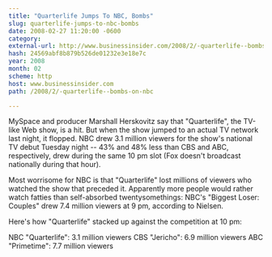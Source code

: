 ```yaml
---
title: "Quarterlife Jumps To NBC, Bombs"
slug: quarterlife-jumps-to-nbc-bombs
date: 2008-02-27 11:20:00 -0600
category: 
external-url: http://www.businessinsider.com/2008/2/-quarterlife--bombs-on-nbc
hash: 24569abf8b879b526de01232e3e18e7c
year: 2008
month: 02
scheme: http
host: www.businessinsider.com
path: /2008/2/-quarterlife--bombs-on-nbc

---
```


MySpace and producer Marshall Herskovitz say that "Quarterlife", the TV-like Web show, is a hit. But when the show jumped to an actual TV network last night, it flopped. NBC drew 3.1 million viewers for the show's national TV debut Tuesday night -- 43% and 48% less than CBS and ABC, respectively, drew during the same 10 pm slot (Fox doesn't broadcast nationally during that hour).

Most worrisome for NBC is that "Quarterlife" lost millions of viewers who watched the show that preceded it. Apparently more people would rather watch fatties than self-absorbed twentysomethings: NBC's "Biggest Loser: Couples" drew 7.4 million viewers at 9 pm, according to Nielsen.

Here's how "Quarterlife" stacked up against the competition at 10 pm:


NBC "Quarterlife": 3.1 million viewers
CBS "Jericho": 6.9 million viewers
ABC "Primetime": 7.7 million viewers
